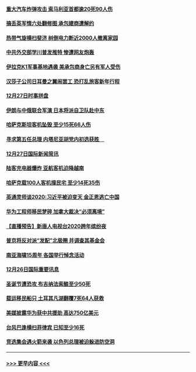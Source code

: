 #### [重大汽车炸弹攻击 索马利亚首都逾20死90人伤](../pages/prog202/a102739413.md?t=12282244) 
#### [搞丢英军情六处翻修图 承包建商遭解约](../pages/prog202/a102739401.md?t=12282244) 
#### [热带气旋横扫斐济 树倒电力断近2000人撤离家园](../pages/prog202/a102739251.md?t=12282244) 
#### [中共外交部学川普发推特 惨遭网友炮轰](../pages/prog202/a102739216.md?t=12282244) 
#### [伊拉克K1军事基地遇袭 美承包商身亡另有军人受伤](../pages/prog202/a102739183.md?t=12282244) 
#### [汉莎子公司日耳曼之翼闹罢工 恐打乱旅客新年行程](../pages/prog202/a102739172.md?t=12282244) 
#### [12月27日时事拼盘](../pages/prog202/a102738992.md?t=12282244) 
#### [伊朗与中俄联合军演 日本将派自卫队赴中东](../pages/prog202/a102738823.md?t=12282244) 
#### [哈萨克斯坦客机坠毁 至少15死66人伤](../pages/prog202/a102738606.md?t=12282244) 
#### [寻求第五任总理 内塔尼亚胡党内初选获胜　](../pages/prog202/a102738772.md?t=12282244) 
#### [12月27日国际新闻简讯](../pages/prog202/a102738604.md?t=12282244) 
#### [陆客充电器爆炸 亚航客机迫降越南](../pages/prog202/a102738530.md?t=12282244) 
#### [哈萨克载100人客机撞民宅 至少14死35伤](../pages/prog202/a102738485.md?t=12282244) 
#### [英通灵师谈2020:习近平被迫变天 金正恩逃亡中国](../pages/prog202/a102738340.md?t=12282244) 
#### [华为工程师移民梦碎 加拿大裁决“必须离境”](../pages/prog202/a102738306.md?t=12282244) 
#### [【直播预告】新唐人电视台2020跨年缤纷夜](../pages/prog202/a102738273.md?t=12282244) 
#### [普京将反对派“发配”北极圈 并调查其基金会](../pages/prog202/a102738056.md?t=12282244) 
#### [南亚海啸15周年 各国举行悼念活动](../pages/prog202/a102738043.md?t=12282244) 
#### [12月26日国际重要讯息](../pages/prog202/a102737872.md?t=12282244) 
#### [圣诞节遭恐攻 布吉纳法索酿至少50死](../pages/prog202/a102737869.md?t=12282244) 
#### [载运移民船只 土耳其凡湖翻覆7死64人获救](../pages/prog202/a102737839.md?t=12282244) 
#### [美媒披露华为获中共援助 高达750亿美元](../pages/prog202/a102737744.md?t=12282244) 
#### [台风巴逢横扫菲律宾 已知至少16死](../pages/prog202/a102737673.md?t=12282244) 
#### [竞选集会遇火箭来袭 以色列总理被迫躲进防空洞](../pages/prog202/a102737659.md?t=12282244) 

----
#### [ >>> 更早内容 <<< ](../indexes/prog202-earlier.md)
